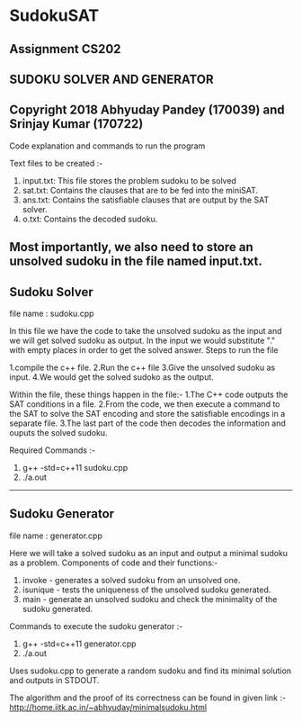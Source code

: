 # SudokuSAT
Assignment CS202
---------------------------------------
SUDOKU SOLVER AND GENERATOR
---------------------------------------
Copyright 2018 Abhyuday Pandey (170039) and Srinjay Kumar (170722) 
---------------------------------------

Code explanation and commands to run the program

Text files to be created :-
1. input.txt: This file stores the problem sudoku to be solved
2. sat.txt: Contains the clauses that are to be fed into the miniSAT.
3. ans.txt: Contains the satisfiable clauses that are output by the SAT solver.
4. o.txt: Contains the decoded sudoku.

Most importantly, we also need to store an unsolved sudoku in the file named input.txt.
---------------
Sudoku Solver
---------------
file name : sudoku.cpp

In this file we have the code to take the unsolved sudoku as the input and we will get solved sudoku as output.
In the input we would substitute "." with empty places in order to get the solved answer.
Steps to run the file

1.compile the c++ file.
2.Run the c++ file
3.Give the unsolved sudoku as input.
4.We would get the solved sudoko as the output.

Within the file, these things happen in the file:-
1.The C++ code outputs the SAT conditions in a file.
2.From the code, we then execute a command to the SAT to solve the SAT encoding and store the satisfiable encodings in a separate file.
3.The last part of the code then decodes the information and ouputs the solved sudoku.

Required Commands :-
1. g++ -std=c++11 sudoku.cpp
2. ./a.out

------------------
Sudoku Generator
------------------
file name : generator.cpp

Here we will take a solved sudoku as an input and output a minimal sudoku as a problem.
Components of code and their functions:-
1. invoke - generates a solved sudoku from an unsolved one.
2. isunique - tests the uniqueness of the unsolved sudoku generated.
3. main - generate an unsolved sudoku and check the minimality of the sudoku generated.

Commands to execute the sudoku generator :-
1. g++ -std=c++11 generator.cpp
2. ./a.out

Uses sudoku.cpp to generate a random sudoku and find its minimal solution and outputs in STDOUT.

The algorithm and the proof of its correctness can be found in given link :-
http://home.iitk.ac.in/~abhyuday/minimalsudoku.html






